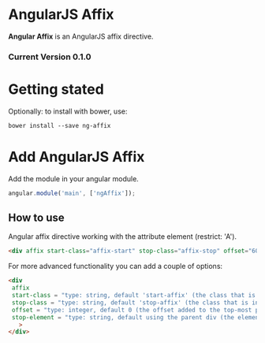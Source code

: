 AngularJS Affix
=============================

**Angular Affix** is an AngularJS affix directive.

### Current Version 0.1.0

# Getting stated
Optionally: to install with bower, use:

```
bower install --save ng-affix
```

# Add AngularJS Affix

Add the module in your angular module.

````javascript
angular.module('main', ['ngAffix']);
````

## How to use

Angular affix directive working with the attribute element (restrict: 'A').
 
 ```html
 <div affix start-class="affix-start" stop-class="affix-stop" offset="60" stop-element="elementStop">
 ```
 
 For more advanced functionality you can add a couple of options:
 
 ```html
 <div
  affix
  start-class = "type: string, default 'start-affix' (the class that is injected when the element is in its top-most position)"
  stop-class = "type: string, default 'stop-affix' (the class that is injected when the element is in its bottom-most position)"
  offset = "type: integer, default 0 (the offset added to the top-most position)"
  stop-element = "type: string, default using the parent div (the elementId used to apply the bottom-most position)"
 	>
 </div>
 ```
 


